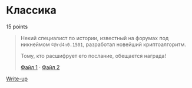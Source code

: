 # Классика

15 points

> Некий специалист по истории, известный на форумах под никнеймом
> `©@rd4n0.1501`, разработал новейший криптоалгоритм.
> 
> Тому, кто расшифрует его послание, обещается награда!
> 
> [Файл 1](public/grille.png) · [Файл 2](public/encrypted.txt)

[Write-up](WRITEUP.md)
